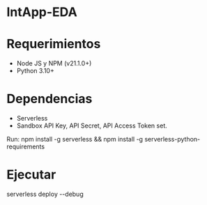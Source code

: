 # IntApp-EDA


# Requerimientos
- Node JS y NPM (v21.1.0+)
- Python 3.10+

# Dependencias
- Serverless
- Sandbox API Key, API Secret, API Access Token set.

Run: npm install -g serverless && npm install -g serverless-python-requirements

# Ejecutar
serverless deploy --debug
